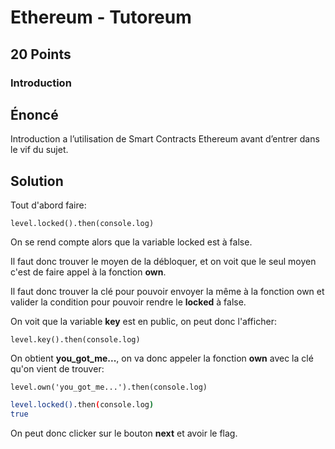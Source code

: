 # Ethereum - Tutoreum

## 20 Points

### Introduction

## Énoncé
Introduction a l’utilisation de Smart Contracts Ethereum avant d’entrer dans le vif du sujet.

## Solution

Tout d'abord faire:

```Console
level.locked().then(console.log)
```
On se rend compte alors que la variable locked est à false.

Il faut donc trouver le moyen de la débloquer, et on voit que le seul moyen c'est de faire appel à la fonction **own**.

Il faut donc trouver la clé pour pouvoir envoyer la même à la fonction own et valider la condition pour pouvoir rendre le **locked** à false.

On voit que la variable **key** est en public, on peut donc l'afficher:
```
level.key().then(console.log)
```

On obtient **you_got_me...**, on va donc appeler la fonction **own** avec la clé qu'on vient de trouver:

```
level.own('you_got_me...').then(console.log)
```
```Bash
level.locked().then(console.log)
true
```

On peut donc clicker sur le bouton **next** et avoir le flag.
